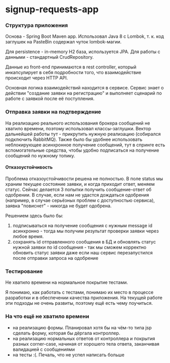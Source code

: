 # signup-requests-app

### Структура приложения

Основа - Spring Boot Maven app. 
Использовал Java 8 с Lombok, т. к. код заглушек на PasteBin содержал чуток lombok-магии.

Для persistence - in-memory H2 база, используется JPA. Для работы с данными - 
стандартный CrudRepository. 

Данные из front-end принимаются в rest controller, который инкапсулирует в себя 
подробности того, что взаимодействие происходит через HTTP API.  

Основная логика взаимодействий находится в сервисе. Сервис знает о действии 
"создание заявки на регистрацию" и выполняет сценарий по работе с заявкой
после её поступления.

### Отправка заявки на подтверждение

На реализацию реального использования брокера сообщений не хватило времени, поэтому 
использовал классы-заглушки. Вектор дальнейшей работы тут - прикрутить 
нужную реализацию (собирался подключить RabbitMQ). Также было бы удобнее использовать
неблокирующее асинхронное получение сообщений, тут в спринге есть вспомогательные 
средства, чтобы удобно подписаться на получение сообщений по нужному топику.

#### Отказоустойчивость

Проблема отказоустойчивости решена не полностью. В поле status мы храним текущее
состояние заявки, и когда приходит ответ, меняем статус. 
Сейчас делается 3 попытки получить сообщение-ответ об одобрении. В случае, если 
нам не удастся дождаться одобрения (например, в случае серьёзных проблем с 
доступностью сервиса), заявка "повиснет" - никогда не будет одобрена. 

Решением здесь было бы:
1) подписываться на получение сообщения с нужным message id асинхронно - тогда мы 
получим результат проверки заявки через любое время. 
2) сохранять id отправленного сообщения в БД и обновлять статус нужной заявки по id 
сообщения - так мы сможем корректно обновить статус заявки даже если наш сервис 
перезапустился после отправки запроса на одобрение

### Тестирование

Не хватило времени на нормальное покрытие тестами. 
 
Я понимаю, как работать с тестами, понимаю их место в процессе разработки 
и в обеспечении качества приложения. 
На текущей работе эти подходы не очень развиты, поэтому ещё
есть чему поучиться.

### На что ещё не хватило времени

- на реализацию формы. Планировал хотя бы на чём-то типа jsp сделать форму, которая 
бы дёргала контроллер.
- на реализацию нормальных ответов от контроллера и покрытия разных corner-case, 
начиная от хорошего тела ответа, заканчивая валидацией с сообщениями
- на тесты :(. Печаль, что не успел написать больше
